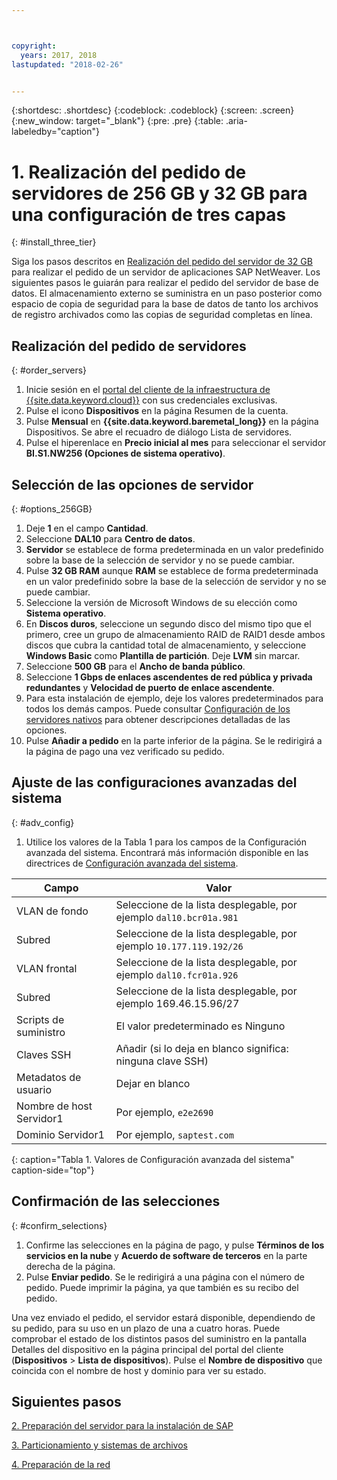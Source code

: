 ```yaml
---



copyright:
  years: 2017, 2018
lastupdated: "2018-02-26"


---
```


{:shortdesc: .shortdesc}
{:codeblock: .codeblock}
{:screen: .screen}
{:new_window: target="_blank"}
{:pre: .pre}
{:table: .aria-labeledby="caption"}

# 1. Realización del pedido de servidores de 256 GB y 32 GB para una configuración de tres capas
{: #install_three_tier}

Siga los pasos descritos en [Realización del pedido del servidor de 32 GB](/docs/infrastructure/sap-netweaver-ms-qrg/ms-set-up-infrastructure-32GB.html#order_32GB) para realizar el pedido de un servidor de aplicaciones SAP NetWeaver. Los siguientes pasos le guiarán para realizar el pedido del servidor de base de datos. El almacenamiento externo se suministra en un paso posterior como espacio de copia de seguridad para la base de datos de tanto los archivos de registro archivados como las copias de seguridad completas en línea.

## Realización del pedido de servidores
{: #order_servers}

1. Inicie sesión en el [portal del cliente de la infraestructura de {{site.data.keyword.cloud}}](https://control.softlayer.com) con sus credenciales exclusivas.
2. Pulse el icono **Dispositivos** en la página Resumen de la cuenta.
3. Pulse **Mensual** en **{{site.data.keyword.baremetal_long}}** en la página Dispositivos. Se abre el recuadro de diálogo Lista de servidores.
4. Pulse el hiperenlace en **Precio inicial al mes** para seleccionar el servidor **BI.S1.NW256 (Opciones de sistema operativo)**.

## Selección de las opciones de servidor
{: #options_256GB}

1. Deje **1** en el campo **Cantidad**.
2. Seleccione **DAL10** para **Centro de datos**.
3. **Servidor** se establece de forma predeterminada en un valor predefinido sobre la base de la selección de servidor y no se puede cambiar.
4. Pulse **32 GB RAM** aunque **RAM** se establece de forma predeterminada en un valor predefinido sobre la base de la selección de servidor y no se puede cambiar.
5. Seleccione la versión de Microsoft Windows de su elección como **Sistema operativo**.
6. En **Discos duros**, seleccione un segundo disco del mismo tipo que el primero, cree un grupo de almacenamiento RAID de RAID1 desde ambos discos que cubra la cantidad total de almacenamiento, y seleccione **Windows Basic** como **Plantilla de partición**. Deje **LVM** sin marcar.
7. Seleccione **500 GB** para el **Ancho de banda público**.
8. Seleccione **1 Gbps de enlaces ascendentes de red pública y privada redundantes** y **Velocidad de puerto de enlace ascendente**.
9. Para esta instalación de ejemplo, deje los valores predeterminados para todos los demás campos. Puede consultar [Configuración de los servidores nativos](https://console.bluemix.net/docs/bare-metal/configuring.html#setting-up-your-bare-metal-servers) para obtener descripciones detalladas de las opciones.
10. Pulse **Añadir a pedido** en la parte inferior de la página. Se le redirigirá a la página de pago una vez verificado su pedido.

## Ajuste de las configuraciones avanzadas del sistema
{: #adv_config}

1. Utilice los valores de la Tabla 1 para los campos de la Configuración avanzada del sistema. Encontrará más información disponible en las directrices de [Configuración avanzada del sistema](https://console.bluemix.net/docs/bare-metal/configuring.html#advanced-system-configuration).

|              Campo               |      Valor                                                           |
| -------------------------------- | -------------------------------------------------------------------- |
|VLAN de fondo                      | Seleccione de la lista desplegable, por ejemplo `dal10.bcr01a.981`      |
|Subred                            | Seleccione de la lista desplegable, por ejemplo `10.177.119.192/26`     |
|VLAN frontal                     | Seleccione de la lista desplegable, por ejemplo `dal10.fcr01a.926`      |
|Subred                            | Seleccione de la lista desplegable, por ejemplo 169.46.15.96/27         |
|Scripts de suministro                 | El valor predeterminado es Ninguno                                                     |
|Claves SSH                          | Añadir (si lo deja en blanco significa: ninguna clave SSH)                                   |
|Metadatos de usuario                     | Dejar en blanco                                                          |
|Nombre de host Servidor1                  | Por ejemplo, `e2e2690`                                               |
|Dominio Servidor1                    | Por ejemplo, `saptest.com`                                           |
{: caption="Tabla 1. Valores de Configuración avanzada del sistema" caption-side="top"}

## Confirmación de las selecciones
{: #confirm_selections}

1. Confirme las selecciones en la página de pago, y pulse **Términos de los servicios en la nube** y **Acuerdo de software de terceros** en la parte derecha de la página.
2. Pulse **Enviar pedido**. Se le redirigirá a una página con el número de pedido. Puede imprimir la página, ya que también es su recibo del pedido.

Una vez enviado el pedido, el servidor estará disponible, dependiendo de su pedido, para su uso en un plazo de una a cuatro horas. Puede comprobar el estado de los distintos pasos del suministro en la pantalla Detalles del dispositivo en la página principal del portal del cliente (**Dispositivos** > **Lista de dispositivos**). Pulse el **Nombre de dispositivo** que coincida con el nombre de host y dominio para ver su estado.

## Siguientes pasos

  [2. Preparación del servidor para la instalación de SAP](/docs/infrastructure/sap-netweaver-ms-qrg/ms-prepare-server-256GB.html)
  
  [3. Particionamiento y sistemas de archivos](/docs/infrastructure/sap-netweaver-ms-qrg/ms-partition-256GB.html)
  
  [4. Preparación de la red](/docs/infrastructure/sap-netweaver-ms-qrg/ms-prepare-network.html#network)
